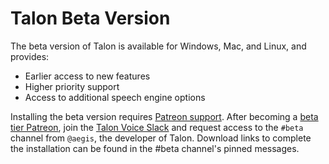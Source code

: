 # Talon Beta Version

The beta version of Talon is available for Windows, Mac, and Linux, and provides:

- Earlier access to new features
- Higher priority support
- Access to additional speech engine options

Installing the beta version requires [Patreon support](https://www.patreon.com/join/lunixbochs). After becoming a [beta tier Patreon](https://www.patreon.com/join/lunixbochs), join the [Talon Voice Slack](https://talonvoice.com/chat) and request access to the `#beta` channel from `@aegis`, the developer of Talon. Download links to complete the installation can be found in the #beta channel's pinned messages.
